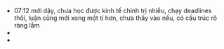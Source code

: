 - 07:12 mới dậy, chưa học được kinh tế chính trị nhiều, chạy deadlines thôi, luận cũng mới xong một tí hơn, chưa thấy vào nếu, có cấu trúc rõ ràng lắm
-
-
